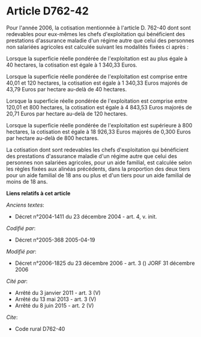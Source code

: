 # Article D762-42

Pour l'année 2006, la cotisation mentionnée à l'article D. 762-40 dont sont redevables pour eux-mêmes les chefs
d'exploitation qui bénéficient des prestations d'assurance maladie d'un régime autre que celui des personnes non salariées
agricoles est calculée suivant les modalités fixées ci après :

Lorsque la superficie réelle pondérée de l'exploitation est au plus égale à 40 hectares, la cotisation est égale à 1 340,33
Euros.

Lorsque la superficie réelle pondérée de l'exploitation est comprise entre 40,01 et 120 hectares, la cotisation est égale à 1
340,33 Euros majorés de 43,79 Euros par hectare au-delà de 40 hectares.

Lorsque la superficie réelle pondérée de l'exploitation est comprise entre 120,01 et 800 hectares, la cotisation est égale à
4 843,53 Euros majorés de 20,71 Euros par hectare au-delà de 120 hectares.

Lorsque la superficie réelle pondérée de l'exploitation est supérieure à 800 hectares, la cotisation est égale à 18 926,33
Euros majorés de 0,300 Euros par hectare au-delà de 800 hectares.

La cotisation dont sont redevables les chefs d'exploitation qui bénéficient des prestations d'assurance maladie d'un régime
autre que celui des personnes non salariées agricoles, pour un aide familial, est calculée selon les règles fixées aux
alinéas précédents, dans la proportion des deux tiers pour un aide familial de 18 ans ou plus et d'un tiers pour un aide
familial de moins de 18 ans.

**Liens relatifs à cet article**

_Anciens textes_:

  - Décret n°2004-1411 du 23 décembre 2004 - art. 4, v. init.

_Codifié par_:

  - Décret n°2005-368 2005-04-19

_Modifié par_:

  - Décret n°2006-1825 du 23 décembre 2006 - art. 3 () JORF 31 décembre 2006

_Cité par_:

  - Arrêté du 3 janvier 2011 - art. 3 (V)
  - Arrêté du 13 mai 2013 - art. 3 (V)
  - Arrêté du 8 juin 2015 - art. 2 (V)

_Cite_:

  - Code rural D762-40
